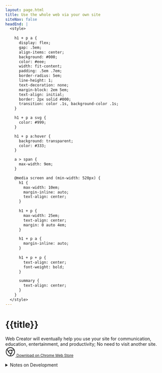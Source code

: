 ```yaml
---
layout: page.html
title: Use the whole web via your own site
siteNav: false
headEnd: |
  <style>
  
    h1 + p a {
      display: flex;
      gap: .5em;
      align-items: center;
      background: #000;
      color: #eee;
      width: fit-content;
      padding: .5em .7em;
      border-radius: 5em;
      line-height: 1;
      text-decoration: none;
      margin-block: 2em 5em;
      text-align: initial;
      border: 2px solid #000;
      transition: color .1s, background-color .1s;
    }

    h1 + p a svg {
      color: #999;
    }

    h1 + p a:hover {
      background: transparent;
      color: #333;
    }

    a > span {
      max-width: 9em;
    }

    @media screen and (min-width: 520px) {
      h1 {
        max-width: 10em;
        margin-inline: auto;
        text-align: center;
      }
  
      h1 + p {
        max-width: 25em;
        text-align: center;
        margin: 0 auto 4em;
      }

      h1 + p a {
        margin-inline: auto;
      }
  
      h1 + p + p {
        text-align: center;
        font-weight: bold;
      }

      summary {
        text-align: center;
      }
    }
  </style>
---
```


# {{title}}

Web Creator will eventually help you use your site for communication, education, entertainment, and productivity; No need to visit another site. 
<small>
  <a href="https://chromewebstore.google.com/detail/web-creator/dhdpccbjfpiaghjacjndbidocacmaina">
    <svg xmlns="http://www.w3.org/2000/svg" width="32" height="32" viewBox="0 0 24 24" fill="none" stroke="currentColor" stroke-width="1.5" stroke-linecap="round" stroke-linejoin="round"><circle cx="12" cy="12" r="10"/><circle cx="12" cy="12" r="4"/><line x1="21.17" y1="8" x2="12" y2="8"/><line x1="3.95" y1="6.06" x2="8.54" y2="14"/><line x1="10.88" y1="21.94" x2="15.46" y2="14"/></svg>
    <span>Download on Chrome Web Store</span>
  </a>
</small>


<details>
  <summary>Notes on Development</summary>

  - [Sponsors](/en/sponsors)

  - Rethinking HTML for Creators

    - [How 8 elements create 31+2 kinds of metadata](/en/html-metadata-elements/)

  - Journal

    - [Marketing Web Creator](/en/marketing)

  - [HTML Attribute Reference](/en/html-attribute-reference)
</details>





